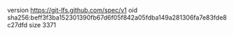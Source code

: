 version https://git-lfs.github.com/spec/v1
oid sha256:beff3f3ba152301390fb67d6f05f842a05fdba149a281306fa7e83fde8c27dfd
size 3371
